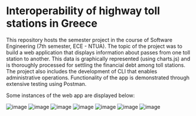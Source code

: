 # Interoperability of highway toll stations in Greece 

This repository hosts the semester project in the course of Software Engineering (7th semester, ECE - NTUA). The topic of the project was to build a web application that displays information about passes from one toll station to another. This data is graphically represented (using charts.js) and is thoroughly processed for settling the financial debt among toll stations. The project also includes the development of CLI that enables administrative operations. Functionality of the app is demonstrated through extensive testing using Postman.

Some instances of the web app are displayed below:

![image](https://user-images.githubusercontent.com/92098079/167906787-71c99fc9-2bdc-4b1d-bc5b-b451ce6b8c81.png)
![image](https://user-images.githubusercontent.com/92098079/167906940-37d7b414-9ec9-4411-8e9a-5a75cf254785.png)
![image](https://user-images.githubusercontent.com/92098079/167907125-fdd3b31c-5781-4a50-8d2f-a0aa5388f434.png)
![image](https://user-images.githubusercontent.com/92098079/167907543-3d6cd203-d673-4992-b9bc-ef88d24f8d48.png)
![image](https://user-images.githubusercontent.com/92098079/167907665-f5eda54c-5007-4b36-83d6-8392abb629a6.png)
![image](https://user-images.githubusercontent.com/92098079/167907808-1526ea3d-02d3-464a-975e-b519ffa531b5.png)
![image](https://user-images.githubusercontent.com/92098079/167908292-c2b95a63-7316-49f7-a73b-27bc513408f1.png)
